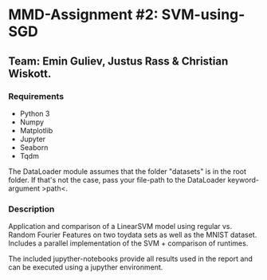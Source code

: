 #  MMD-Assignment #2: SVM-using-SGD

## Team: Emin Guliev, Justus Rass & Christian Wiskott.

### Requirements
- Python 3
- Numpy
- Matplotlib
- Jupyter
- Seaborn
- Tqdm

The DataLoader module assumes that the folder "datasets" is in the root folder. If that's not the case,
pass your file-path to the DataLoader keyword-argument >path<.

### Description
Application and comparison of a LinearSVM model using regular vs. Random Fourier Features on two toydata sets as well
as the MNIST dataset. Includes a parallel implementation of the SVM + comparison of runtimes.

The included jupyther-notebooks provide all results used in the report and can be executed using a jupyther environment.